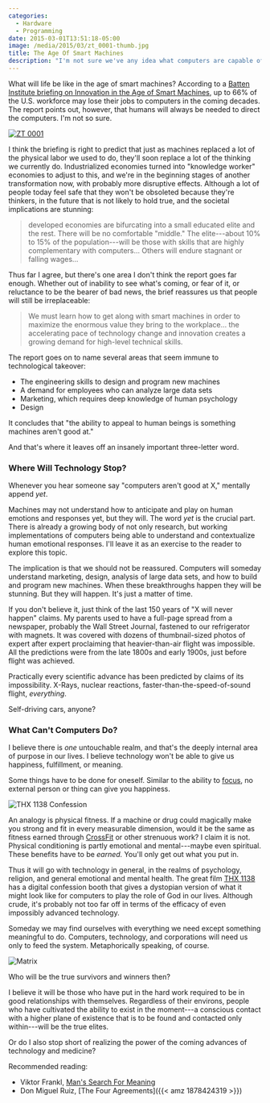 ```yaml
---
categories:
  - Hardware
  - Programming
date: 2015-03-01T13:51:18-05:00
image: /media/2015/03/zt_0001-thumb.jpg
title: The Age Of Smart Machines
description: "I'm not sure we've any idea what computers are capable of."
---
```


What will life be like in the age of smart machines? According to a [Batten
Institute briefing on Innovation in the Age of Smart
Machines](http://issuu.com/batteninstitute/docs/smartmachines-120414-issuu), up
to 66% of the U.S. workforce may lose their jobs to computers in the coming
decades. The report points out, however, that humans will always be needed to
direct the computers. I'm not so sure.

[![ZT 0001](/media/2015/03/zt_0001-thumb.jpg)](/media/2015/03/zt_0001.jpg)

<!--more-->

I think the briefing is right to predict that just as machines replaced a lot of
the physical labor we used to do, they'll soon replace a lot of the thinking we
currently do. Industrialized economies turned into "knowledge worker" economies
to adjust to this, and we're in the beginning stages of another transformation
now, with probably more disruptive effects. Although a lot of people today feel
safe that they won't be obsoleted because they're thinkers, in the future that
is not likely to hold true, and the societal implications are stunning:

> developed economies are bifurcating into a small educated elite and the rest.
> There will be no comfortable "middle." The elite---about 10% to 15% of the
> population---will be those with skills that are highly complementary with
> computers... Others will endure stagnant or falling wages...

Thus far I agree, but there's one area I don't think the report goes far enough.
Whether out of inability to see what's coming, or fear of it, or reluctance to
be the bearer of bad news, the brief reassures us that people will still be
irreplaceable:

> We must learn how to get along with smart machines in order to maximize the
> enormous value they bring to the workplace... the accelerating pace of
> technology change and innovation creates a growing demand for high-level
> technical skills.

The report goes on to name several areas that seem immune to technological takeover:

* The engineering skills to design and program new machines
* A demand for employees who can analyze large data sets
* Marketing, which requires deep knowledge of human psychology
* Design

It concludes that "the ability to appeal to human beings is something machines
aren't good at."

And that's where it leaves off an insanely important three-letter word.

### Where Will Technology Stop?

Whenever you hear someone say "computers aren't good at X," mentally append *yet*.

Machines may not understand how to anticipate and play on human emotions and
responses yet, but they will. The word *yet* is the crucial part. There is
already a growing body of not only research, but working implementations of
computers being able to understand and contextualize human emotional responses.
I'll leave it as an exercise to the reader to explore this topic.

The implication is that we should not be reassured. Computers will someday
understand marketing, design, analysis of large data sets, and how to build and
program new machines. When these breakthroughs happen they will be stunning. But
they will happen. It's just a matter of time.

If you don't believe it, just think of the last 150 years of "X will never
happen" claims. My parents used to have a full-page spread from a newspaper,
probably the Wall Street Journal, fastened to our refrigerator with magnets. It
was covered with dozens of thumbnail-sized photos of expert after expert
proclaiming that heavier-than-air flight was impossible. All the predictions
were from the late 1800s and early 1900s, just before flight was achieved.

Practically every scientific advance has been predicted by claims of its
impossibility.  X-Rays, nuclear reactions, faster-than-the-speed-of-sound
flight, *everything*.

Self-driving cars, anyone?

### What Can't Computers Do?

I believe there is *one* untouchable realm, and that's the deeply internal area
of purpose in our lives. I believe technology won't be able to give us happiness, fulfillment, or meaning.

Some things have to be done for oneself. Similar to the ability to
[focus](/blog/2014/07/05/on-focus/), no external person or thing can give you
happiness.

![THX 1138 Confession](/media/2015/03/thx-1138.jpg)

An analogy is physical fitness. If a machine or drug could magically make you
strong and fit in every measurable dimension, would it be the same as fitness
earned through [CrossFit](/blog/2014/01/20/crossfit-safety/) or other strenuous
work? I claim it is not. Physical conditioning is partly emotional and
mental---maybe even spiritual. These benefits have to be *earned.* You'll only
get out what you put in.

Thus it will go with technology in general, in the realms of psychology,
religion, and general emotional and mental health. The great film [THX
1138](https://www.youtube.com/watch?v=ly_djozCksg) has a digital confession
booth that gives a dystopian version of what it might look like for
computers to play the role of God in our lives. Although crude, it's probably
not too far off in terms of the efficacy of even impossibly advanced technology.

Someday we may find ourselves with everything we need except something
meaningful to do. Computers, technology, and corporations will need us only to
feed the system. Metaphorically speaking, of course.

![Matrix](/media/2015/03/matrix.jpg)

Who will be the true survivors and winners then?

I believe it will be those who have put in the hard work required to be in good
relationships with themselves. Regardless of their environs, people who have
cultivated the ability to exist in the moment---a conscious contact with a
higher plane of existence that is to be found and contacted only within---will
be the true elites.

Or do I also stop short of realizing the power of the coming advances of
technology and medicine?

Recommended reading:

* Viktor Frankl, [Man's Search For Meaning](http://www.amazon.com/Mans-Search-Meaning-Viktor-Frankl/dp/080701429X?tag=xaprb-20)
* Don Miguel Ruiz, [The Four Agreements]({{< amz 1878424319 >}})


